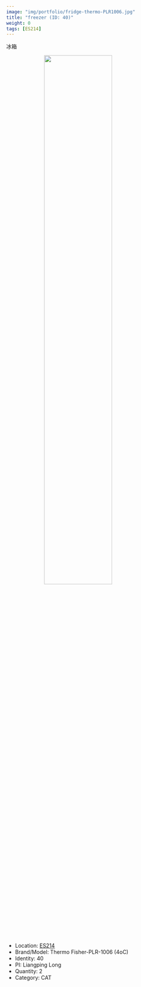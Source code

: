 ```yaml
---
image: "img/portfolio/fridge-thermo-PLR1006.jpg"
title: "freezer (ID: 40)"
weight: 0
tags: [ES214]
---
```


冰箱

<!--more-->

<img src="../../img/portfolio/fridge-thermo-PLR1006.jpg" width="60%" style="display: block; margin: auto;">

- Location: [ES214](../../tags/es214)
- Brand/Model: Thermo Fisher-PLR-1006 (4oC)
- Identity: 40
- PI: Liangping Long
- Quantity: 2
- Category: CAT






